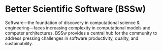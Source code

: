 # Better Scientific Software (BSSw)

Software—the foundation of discovery in computational science & engineering—faces increasing complexity in computational models and computer architectures. BSSw provides a central hub for the community to address pressing challenges in software productivity, quality, and sustainability.

<!---
Prior version:
Scientific software has emerged as an essential discipline in its own right.   Because computational models, computer architectures, and scientific software projects have become extremely complex, the Computational Science & Engineering (CSE) community now has a unique opportunity—and an implicit mandate—to address pressing challenges in scientific software productivity, quality, and sustainability. 
--->

<!---
Slide1 Left: blog_posts/building-community-through-software-policies
Slide1 Right: images/raw/master/Blog_0819_xSDK_blueV3_sm.png
Slide2 Left: items/bssw-site-has-a-new-integrated-content-map
Slide2 Right: events/testing-research-software-survey
Slide3 Left: blog_posts/when-not-to-write-automated-tests
Slide3 Right: events/best-practices-for-hpc-software-developers-webinar-series 
--->


<!---
[Site Overview](SiteOverview.md)

[Communities Overview](CommunitiesOverview.md)

[Intro to CSE](IntroToCse.md)

[Intro to HPC](IntroToHpc.md)

--->
